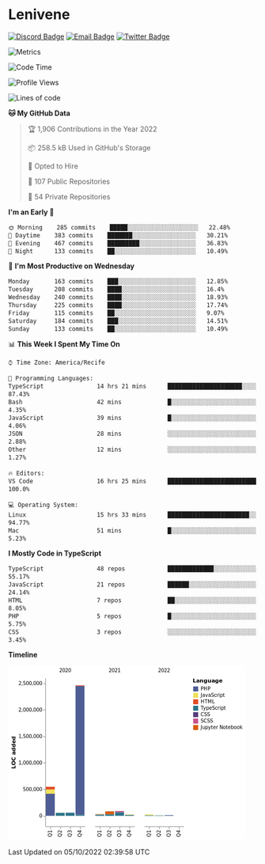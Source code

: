 # Lenivene

[![Discord Badge](https://img.shields.io/badge/-Lenivene%230715-black?style=flat-square&logo=Discord&logoColor=white)](http://discord.com/)
[![Email Badge](https://img.shields.io/badge/-lenivene@msn.com-black?style=flat-square&logo=Gmail&logoColor=white&link=mailto:lenivene@msn.com)](mailto:lenivene@msn.com)
[![Twitter Badge](https://img.shields.io/badge/-@enevinel-black?style=flat-square&logo=twitter&logoColor=white&link=https://twitter.com/enevinel)](https://twitter.com/enevinel)

<!-- https://github-readme-stats.vercel.app/api?username=lenivene&show_icons=true -->

<img src="https://metrics.lecoq.io/lenivene?template=classic&config.timezone=America%2FRecife" alt="Metrics" />

<!--START_SECTION:waka-->
![Code Time](http://img.shields.io/badge/Code%20Time-789%20hrs%2031%20mins-blue)

![Profile Views](http://img.shields.io/badge/Profile%20Views-1-blue)

![Lines of code](https://img.shields.io/badge/From%20Hello%20World%20I%27ve%20Written-3%20Million%20lines%20of%20code-blue)

**🐱 My GitHub Data** 

> 🏆 1,906 Contributions in the Year 2022
 > 
> 📦 258.5 kB Used in GitHub's Storage 
 > 
> 💼 Opted to Hire
 > 
> 📜 107 Public Repositories 
 > 
> 🔑 54 Private Repositories  
 > 
**I'm an Early 🐤** 

```text
🌞 Morning    285 commits    █████░░░░░░░░░░░░░░░░░░░░   22.48% 
🌆 Daytime    383 commits    ███████░░░░░░░░░░░░░░░░░░   30.21% 
🌃 Evening    467 commits    █████████░░░░░░░░░░░░░░░░   36.83% 
🌙 Night      133 commits    ██░░░░░░░░░░░░░░░░░░░░░░░   10.49%

```
📅 **I'm Most Productive on Wednesday** 

```text
Monday       163 commits    ███░░░░░░░░░░░░░░░░░░░░░░   12.85% 
Tuesday      208 commits    ████░░░░░░░░░░░░░░░░░░░░░   16.4% 
Wednesday    240 commits    ████░░░░░░░░░░░░░░░░░░░░░   18.93% 
Thursday     225 commits    ████░░░░░░░░░░░░░░░░░░░░░   17.74% 
Friday       115 commits    ██░░░░░░░░░░░░░░░░░░░░░░░   9.07% 
Saturday     184 commits    ███░░░░░░░░░░░░░░░░░░░░░░   14.51% 
Sunday       133 commits    ██░░░░░░░░░░░░░░░░░░░░░░░   10.49%

```


📊 **This Week I Spent My Time On** 

```text
⌚︎ Time Zone: America/Recife

💬 Programming Languages: 
TypeScript               14 hrs 21 mins      █████████████████████░░░░   87.43% 
Bash                     42 mins             █░░░░░░░░░░░░░░░░░░░░░░░░   4.35% 
JavaScript               39 mins             █░░░░░░░░░░░░░░░░░░░░░░░░   4.06% 
JSON                     28 mins             ░░░░░░░░░░░░░░░░░░░░░░░░░   2.88% 
Other                    12 mins             ░░░░░░░░░░░░░░░░░░░░░░░░░   1.27%

🔥 Editors: 
VS Code                  16 hrs 25 mins      █████████████████████████   100.0%

💻 Operating System: 
Linux                    15 hrs 33 mins      ███████████████████████░░   94.77% 
Mac                      51 mins             █░░░░░░░░░░░░░░░░░░░░░░░░   5.23%

```

**I Mostly Code in TypeScript** 

```text
TypeScript               48 repos            █████████████░░░░░░░░░░░░   55.17% 
JavaScript               21 repos            ██████░░░░░░░░░░░░░░░░░░░   24.14% 
HTML                     7 repos             ██░░░░░░░░░░░░░░░░░░░░░░░   8.05% 
PHP                      5 repos             █░░░░░░░░░░░░░░░░░░░░░░░░   5.75% 
CSS                      3 repos             ░░░░░░░░░░░░░░░░░░░░░░░░░   3.45%

```


**Timeline**

![Chart not found](https://raw.githubusercontent.com/lenivene/lenivene/master/charts/bar_graph.png) 


 Last Updated on 05/10/2022 02:39:58 UTC
<!--END_SECTION:waka-->